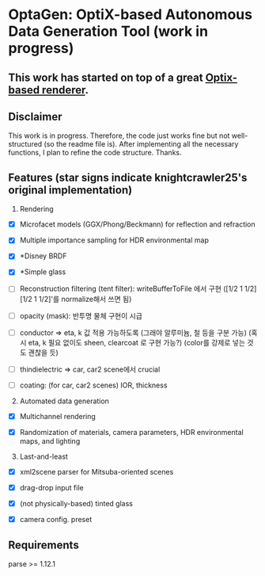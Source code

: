# OptaGen: OptiX-based Autonomous Data Generation Tool (work in progress)

## This work has started on top of a great [Optix-based renderer](https://github.com/knightcrawler25/Optix-PathTracer).

## Disclaimer
This work is in progress. Therefore, the code just works fine but not well-structured (so the readme file is). After implementing all the necessary functions, I plan to refine the code structure. Thanks.

## Features (star signs indicate knightcrawler25's original implementation)
1. Rendering

- [x] Microfacet models (GGX/Phong/Beckmann) for reflection and refraction

- [x] Multiple importance sampling for HDR environmental map

- [x] *Disney BRDF

- [x] *Simple glass

- [ ] Reconstruction filtering (tent filter): writeBufferToFile 에서 구현 ([1/2 1 1/2][1/2 1 1/2]'를 normalize해서 쓰면 됨)

- [ ] opacity (mask): 반투명 물체 구현이 시급

- [ ] conductor => eta, k 값 적용 가능하도록 (그래야 알루미늄, 철 등을 구분 가능) (혹시 eta, k 필요 없이도 sheen, clearcoat 로 구현 가능?) (color를 강제로 넣는 것도 괜찮을 듯)

- [ ] thindielectric => car, car2 scene에서 crucial

- [ ] coating: (for car, car2 scenes) IOR, thickness

2. Automated data generation

- [x] Multichannel rendering

- [x] Randomization of materials, camera parameters, HDR environmental maps, and lighting

3. Last-and-least

- [x] xml2scene parser for Mitsuba-oriented scenes

- [x] drag-drop input file

- [x] (not physically-based) tinted glass

- [x] camera config. preset

## Requirements
parse >= 1.12.1